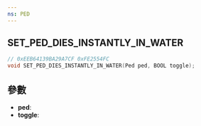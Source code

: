 ```yaml
---
ns: PED
---
```

## SET_PED_DIES_INSTANTLY_IN_WATER

```c
// 0xEEB64139BA29A7CF 0xFE2554FC
void SET_PED_DIES_INSTANTLY_IN_WATER(Ped ped, BOOL toggle);
```


## 參數
* **ped**: 
* **toggle**: 

